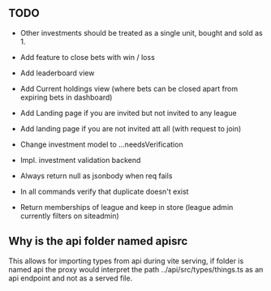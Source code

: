 ## TODO

  - Other investments should be treated as a single unit, bought and sold as 1. 

  - Add feature to close bets with win / loss

  - Add leaderboard view

  - Add Current holdings view (where bets can be closed apart from expiring bets in dashboard)

  - Add Landing page if you are invited but not invited to any league

  - Add landing page if you are not invited att all (with request to join)

  - Change investment model to ...needsVerification

  - Impl. investment validation backend

  - Always return null as jsonbody when req fails

  - In all commands verify that duplicate doesn't exist

  - Return memberships of league and keep in store (league admin currently filters on siteadmin)

## Why is the api folder named apisrc
This allows for importing types from api during vite serving, if folder is named api the proxy would interpret the path ../api/src/types/things.ts as an api endpoint and not as a served file.